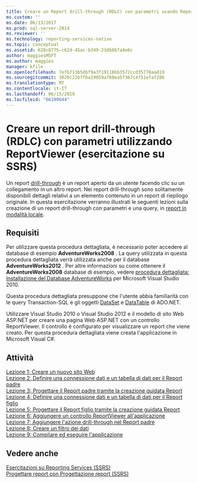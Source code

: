 ```yaml
---
title: Creare un Report drill-through (RDLC) con parametri usando ReportViewer (esercitazione su SSRS) | Microsoft Docs
ms.custom: ''
ms.date: 06/13/2017
ms.prod: sql-server-2014
ms.reviewer: ''
ms.technology: reporting-services-native
ms.topic: conceptual
ms.assetid: 628c8775-c62d-45ac-b349-23db86fa4e6c
author: maggiesMSFT
ms.author: maggies
manager: kfile
ms.openlocfilehash: 7efb713b5dbf9a3f19118bb3572ccd35778aad19
ms.sourcegitcommit: 3026c22b7fba19059a769ea5f367c4f51efaf286
ms.translationtype: MT
ms.contentlocale: it-IT
ms.lasthandoff: 06/15/2019
ms.locfileid: "66109644"
---
```

# <a name="create-a-drillthrough-rdlc-report-with-parameters-using-reportviewer-ssrs-tutorial"></a>Creare un report drill-through (RDLC) con parametri utilizzando ReportViewer (esercitazione su SSRS)
  Un report [drill-through](https://technet.microsoft.com/library/ff519554.aspx) è un report aperto da un utente facendo clic su un collegamento in un altro report. Nei report drill-through sono solitamente disponibili dettagli relativi a un elemento contenuto in un report di riepilogo originale. In questa esercitazione verranno illustrati le seguenti lezioni sulla creazione di un report drill-through con parametri e una query, in [report in modalità locale](local-vs-connected-mode-report-viewer-reporting-services-sharepoint-mode.md).  
  
## <a name="requirements"></a>Requisiti  
 Per utilizzare questa procedura dettagliata, è necessario poter accedere al database di esempio **AdventureWorks2008** . La query utilizzata in questa procedura dettagliata verrà utilizzata anche per il database **AdventureWorks2012** . Per altre informazioni su come ottenere il **AdventureWorks2008** database di esempio, vedere [procedura dettagliata: Installazione del Database AdventureWorks](https://msdn.microsoft.com/library/aa992075\(v=vs.100\).aspx) per Microsoft Visual Studio 2010.  
  
 Questa procedura dettagliata presuppone che l'utente abbia familiarità con le query Transaction-SQL e gli oggetti [DataSet](https://msdn.microsoft.com/library/system.data.dataset\(v=vs.100\).aspx) e [DataTable](https://msdn.microsoft.com/library/system.data.datatable\(v=vs.100\).aspx) di ADO.NET.  
  
 Utilizzare Visual Studio 2010 o Visual Studio 2012 e il modello di sito Web ASP.NET per creare una pagina Web ASP.NET con un controllo ReportViewer. Il controllo è configurato per visualizzare un report che viene creato. Per questa procedura dettagliata viene creata l'applicazione in Microsoft Visual C#.  
  
## <a name="tasks"></a>Attività  
 [Lezione 1: Creare un nuovo sito Web](../reporting-services/lesson-1-create-a-new-web-site.md)   
 [Lezione 2: Definire una connessione dati e un tabella di dati per il Report padre](../reporting-services/lesson-2-define-a-data-connection-and-data-table-for-parent-report.md)   
 [Lezione 3: Progettare il Report padre tramite la creazione guidata Report](../reporting-services/lesson-3-design-the-parent-report-using-the-report-wizard.md)   
 [Lezione 4: Definire una connessione dati e un tabella di dati per il Report figlio](../reporting-services/lesson-4-define-a-data-connection-and-data-table-for-child-report.md)   
 [Lezione 5: Progettare il Report figlio tramite la creazione guidata Report](../reporting-services/lesson-5-design-the-child-report-using-the-report-wizard.md)   
 [Lezione 6: Aggiungere un controllo ReportViewer all'applicazione](../reporting-services/lesson-6-add-a-reportviewer-control-to-the-application.md)   
 [Lezione 7: Aggiungere l'azione drill-through nel Report padre](../reporting-services/lesson-7-add-drillthrough-action-on-parent-report.md)   
 [Lezione 8: Creare un filtro dei dati](../reporting-services/lesson-8-create-a-data-filter.md)   
 [Lezione 9: Compilare ed eseguire l'applicazione](../reporting-services/lesson-9-build-and-run-the-application.md)  
  
## <a name="see-also"></a>Vedere anche  
 [Esercitazioni su Reporting Services &#40;SSRS&#41;](../reporting-services/reporting-services-tutorials-ssrs.md)   
 [Progettare report con Progettazione report &#40;SSRS&#41;](tools/design-reporting-services-paginated-reports-with-report-designer-ssrs.md)  
  
  
